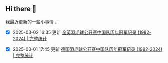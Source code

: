## Hi there 👋

我最近更新的一些小事情 ...

- [x] 2025-03-02 16:35 更新 [全英羽毛球公开赛中国队历年冠军记录 (1982-2024) | 完整统计](https://www.radyhuang.com/badminton/all-england-open-china-champions/)
- [x] 2025-03-01 17:45 更新 [德国羽毛球公开赛中国队历年冠军记录 (1982-2024) | 完整统计](https://www.radyhuang.com/badminton/german-open-china-champions/)


<!--
**Rady/rady** is a ✨ _special_ ✨ repository because its `README.md` (this file) appears on your GitHub profile.

Here are some ideas to get you started:

- 🔭 I’m currently working on ...
- 🌱 I’m currently learning ...
- 👯 I’m looking to collaborate on ...
- 🤔 I’m looking for help with ...
- 💬 Ask me about ...
- 📫 How to reach me: ...
- 😄 Pronouns: ...
- ⚡ Fun fact: ...
-->

